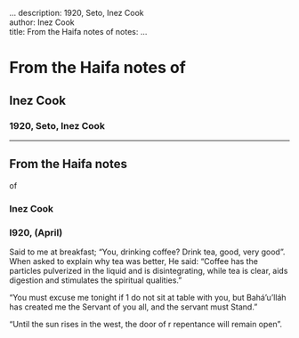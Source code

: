 ...
description: 1920, Seto, Inez Cook  
author: Inez Cook  
title: From the Haifa notes of 
notes:
...


# From the Haifa notes of  
## Inez Cook  
### 1920, Seto, Inez Cook  

------




## From the Haifa notes  
of

### Inez Cook

### I920, (April)

Said to me at breakfast; “You, drinking coffee? Drink tea, good, very good”. When asked to explain why tea was better, He said: “Coffee has the particles pulverized in the liquid and is disintegrating, while tea is clear, aids digestion and stimulates the spiritual qualities.”   

“You must excuse me tonight if 1 do not sit at table with you, but Bahá’u’lláh has created me the Servant of you all, and the servant must Stand.”   

“Until the sun rises in the west, the door of r repentance will remain open”.